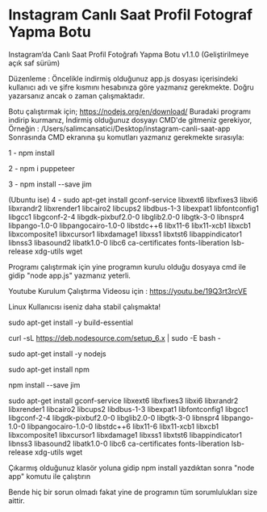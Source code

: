 # Instagram Canlı Saat Profil Fotograf Yapma Botu
Instagram’da Canlı Saat Profil Fotoğrafı Yapma Botu v1.1.0 (Geliştirilmeye açık saf sürüm)



Düzenleme :
Öncelikle indirmiş olduğunuz app.js dosyası içerisindeki kullanıcı adı ve şifre kısmını hesabınıza göre yazmanız gerekmekte. Doğru yazarsanız ancak o zaman çalışmaktadır.

Botu çalıştırmak için;
https://nodejs.org/en/download/ Buradaki programı indirip kurmanız,
İndirmiş olduğunuz dosyayı CMD'de gitmeniz gerekiyor, Örneğin : /Users/salimcansatici/Desktop/instagram-canli-saat-app
Sonrasında CMD ekranına şu komutları yazmanız gerekmekte sırasıyla:

1 - npm install

2 - npm i puppeteer

3 - npm install --save jim

(Ubuntu ise) 4 - sudo apt-get install gconf-service libxext6 libxfixes3 libxi6 libxrandr2 libxrender1 libcairo2 libcups2 libdbus-1-3 libexpat1 libfontconfig1 libgcc1 libgconf-2-4 libgdk-pixbuf2.0-0 libglib2.0-0 libgtk-3-0 libnspr4 libpango-1.0-0 libpangocairo-1.0-0 libstdc++6 libx11-6 libx11-xcb1 libxcb1 libxcomposite1 libxcursor1 libxdamage1 libxss1 libxtst6 libappindicator1 libnss3 libasound2 libatk1.0-0 libc6 ca-certificates fonts-liberation lsb-release xdg-utils wget


Programı çalıştırmak için yine programın kurulu olduğu dosyaya cmd ile gidip "node app.js" yazmanız yeterli. 

Youtube Kurulum Çalıştırma Videosu için : https://youtu.be/19Q3rt3rcVE


Linux Kullanıcısı iseniz daha stabil çalışmakta!

sudo apt-get install -y build-essential

curl -sL https://deb.nodesource.com/setup_6.x | sudo -E bash -

sudo apt-get install -y nodejs

sudo apt-get install npm

npm install --save jim

sudo apt-get install gconf-service libxext6 libxfixes3 libxi6 libxrandr2 libxrender1 libcairo2 libcups2 libdbus-1-3 libexpat1 libfontconfig1 libgcc1 libgconf-2-4 libgdk-pixbuf2.0-0 libglib2.0-0 libgtk-3-0 libnspr4 libpango-1.0-0 libpangocairo-1.0-0 libstdc++6 libx11-6 libx11-xcb1 libxcb1 libxcomposite1 libxcursor1 libxdamage1 libxss1 libxtst6 libappindicator1 libnss3 libasound2 libatk1.0-0 libc6 ca-certificates fonts-liberation lsb-release xdg-utils wget

Çıkarmış olduğunuz klasör yoluna gidip npm install yazdıktan sonra "node app" komutu ile çalıştırın

Bende hiç bir sorun olmadı fakat yine de programın tüm sorumlulukları size aittir. 
